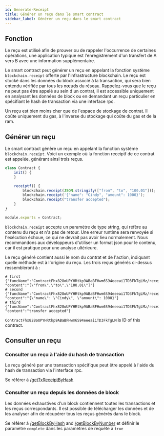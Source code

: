 ```yaml
---
id: Generate-Receipt
title: Générer un reçu dans le smart contract
sidebar_label: Générer un reçu dans le smart contract
---
```

## Fonction
Le reçu est utilisé afin de prouver ou de rappeler l'occurrence de certaines opérations,
une application typique est l'enregistrement d'un transfert de A vers B avec une information supplémentaire.

Le smart contract peut générer un reçu en appelant la fonction système `blockchain.receipt` offerte par l'infrastructure blockchain.
Le reçu est stocké dans les données du block associé à la transaction, qui sera bien entendu vérifiée par tous les nœuds du réseau.
Rappelez-vous que le reçu ne peut pas être appelé au sein d'un contrat, il est accessible uniquement en analysant les données de block
ou en demandant un reçu particulier en spécifiant le hash de transaction via une interface rpc.

Un reçu est bien moins cher que de l'espace de stockage de contrat. Il coûte uniquement du gas, à l'inverse du stockage qui coûte du gas et de la ram.

## Générer un reçu
Le smart contract génère un reçu en appelant la fonction système `blockchain.receipt`.
Voici un exemple où la fonction receiptf de ce contrat est appelée, générant ainsi trois reçus.

```js
class Contract {
    init() {
    }

    receiptf() {
        blockchain.receipt(JSON.stringify(["from", "to", "100.01"]));
        blockchain.receipt('{"name": "Cindy", "amount": 1000}');
        blockchain.receipt("transfer accepted");
    }
}

module.exports = Contract;
```

`blockchain.receipt` accepte un paramètre de type string, qui réfère au contenu du reçu et n'a pas de retour.
Une erreur runtime sera renvoyée si l'exécution échoue, ce qui ne devrait pas avoir lieu normalement.
Nous recommandons aux développeurs d'utiliser un format json pour le contenu, car il est pratique pour une analyse ultérieure.

Le reçu généré contient aussi le nom du contrat et de l'action, indiquant quelle méthode est à l'origine du reçu.
Les trois reçus générés ci-dessus ressembleront à :

```console
# first
{"funcName":"ContractFhx828oUPYHRtkp9ABaBFHwm6S94eeeai1TD3FkTgLMz/receiptf", "content":"[\"from\",\"to\",\"100.01\"]"}
# second
{"funcName":"ContractFhx828oUPYHRtkp9ABaBFHwm6S94eeeai1TD3FkTgLMz/receiptf", "content":"{\"name\": \"Cindy\", \"amount\": 1000}"}
# third
{"funcName":"ContractFhx828oUPYHRtkp9ABaBFHwm6S94eeeai1TD3FkTgLMz/receiptf", "content":"transfer accepted"}
```
`ContractFhx828oUPYHRtkp9ABaBFHwm6S94eeeai1TD3FkTgLM` is ID of this contract.


## Consulter un reçu
### Consulter un reçu à l'aide du hash de transaction
Le reçu généré par une transaction spécifique peut être appelé à l'aide du hash de transaction via l'interface rpc.

Se référer à [/getTxReceiptByHash](../6-reference/API#gettxreceiptbyhash-hash)


### Consulter un reçu depuis les données de block
Les données exhaustives d'un block contiennent toutes les transactions et les reçus correspondants. Il est possible de
télécharger les données et de les analyser afin de récupérer tous les reçus générés dans le block.

Se référer à [ /getBlockByHash](../6-reference/API#getblockbyhash-hash-complete) and [/getBlockByNumber](../6-reference/API#getblockbynumber-number-complete)
et définir le paramètre `complete` dans les paramètres de requête à `true`
